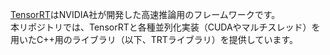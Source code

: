 [TensorRT](https://developer.nvidia.com/tensorrt)はNVIDIA社が開発した高速推論用のフレームワークです。<br>
本リポジトリでは、TensorRTと各種並列化実装（CUDAやマルチスレッド）を用いたC++用のライブラリ（以下、TRTライブラリ）を提供しています。<br>

